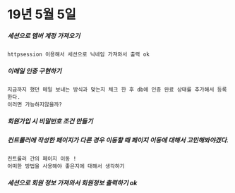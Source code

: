 # 19년 5월 5일

##### 세션으로 멤버 계정 가져오기
    httpsession 이용해서 세션으로 닉네임 가져와서 출력 ok

##### 이메일 인증 구현하기
    지금까지 했던 메일 보내는 방식과 맞는지 체크 한 후 db에 인증 완료 상태를 추가해서 등록한다.
    이러면 가능하지않을까?

##### 회원가입 시 비밀번호 조건 만들기

##### 컨트롤러에 작성한 페이지가 다른 경우 이동할 때 페이지 이동에 대해서 고민해봐야겠다.
    컨트롤러 간의 페이지 이동 !
    어떠한 방법을 사용해야 좋은지에 대해서 생각하기

##### 세션으로 회원 정보 가져와서 회원정보  출력하기 ok
